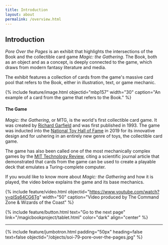 ```yaml
---
title: Introduction
layout: about
permalink: /overview.html
---
```

## Introduction
 
_Pore Over the Pages_ is an exhibit that highlights the intersections of the Book and the collectible card game *Magic: the Gathering*. The Book, both as an object and as a concept, is deeply connected to the game, which draws from modern fantasy literature and media. 

The exhibit features a collection of cards from the game's massive card pool that refers to the Book, either in illustration, text, or game mechanic. 

{% include feature/image.html objectid="mbp157" width="30" caption="An example of a card from the game that refers to the Book." %}

#### The Game

*Magic: the Gathering*, or MTG, is the world's first collectible card game. It was created by [Richard Garfield](https://mtg.fandom.com/wiki/Richard_Garfield) and was first published in 1993. The game was inducted into the [National Toy Hall of Fame](https://www.museumofplay.org/toys/magic-the-gathering/) in 2019 for its innovative design and for ushering in an entirely new genre of toys, the collectible card game. 

The game has also been called one of the most mechanically complex games by the [MIT Technology Review](https://www.technologyreview.com/2019/05/07/135482/magic-the-gathering-is-officially-the-worlds-most-complex-game/), citing a scientific journal article that demonstrated that cards from the game can be used to create a playable deck that emulates a Turing-complete computer.

If you would like to know more about *Magic: the Gathering* and how it is played, the video below explains the game and its base mechanics.

{% include feature/video.html objectid="https://www.youtube.com/watch?v=pISs64CG6Tg" width="50" caption="Video produced by The Command Zone & Wizards of the Coast" %}

{% include feature/button.html text="Go to the next page" link="/magicbookproject/tablet.html" color="dark" align="center" %}

---
{% include feature/jumbotron.html padding="50px" heading=false text=false objectid="/objects/soi-79-pore-over-the-pages.jpg" %}